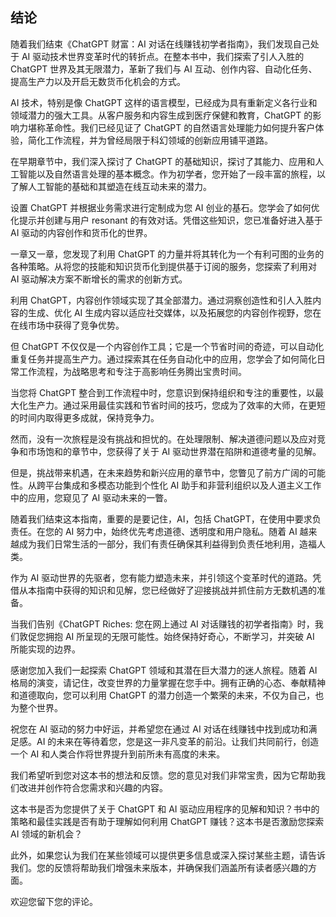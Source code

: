 ## 结论

随着我们结束《ChatGPT 财富：AI 对话在线赚钱初学者指南》，我们发现自己处于 AI 驱动技术世界变革时代的转折点。在整本书中，我们探索了引人入胜的 ChatGPT 世界及其无限潜力，革新了我们与 AI 互动、创作内容、自动化任务、提高生产力以及开启无数货币化机会的方式。

AI 技术，特别是像 ChatGPT 这样的语言模型，已经成为具有重新定义各行业和领域潜力的强大工具。从客户服务和内容生成到医疗保健和教育，ChatGPT 的影响力堪称革命性。我们已经见证了 ChatGPT 的自然语言处理能力如何提升客户体验，简化工作流程，并为曾经局限于科幻领域的创新应用铺平道路。

在早期章节中，我们深入探讨了 ChatGPT 的基础知识，探讨了其能力、应用和人工智能以及自然语言处理的基本概念。作为初学者，您开始了一段丰富的旅程，以了解人工智能的基础和其塑造在线互动未来的潜力。

设置 ChatGPT 并根据业务需求进行定制成为您 AI 创业的基石。您学会了如何优化提示并创建与用户 resonant 的有效对话。凭借这些知识，您已准备好进入基于 AI 驱动的内容创作和货币化的世界。

一章又一章，您发现了利用 ChatGPT 的力量并将其转化为一个有利可图的业务的各种策略。从将您的技能和知识货币化到提供基于订阅的服务，您探索了利用对 AI 驱动解决方案不断增长的需求的创新方式。

利用 ChatGPT，内容创作领域实现了其全部潜力。通过洞察创造性和引人入胜内容的生成、优化 AI 生成内容以适应社交媒体，以及拓展您的内容创作视野，您在在线市场中获得了竞争优势。

但 ChatGPT 不仅仅是一个内容创作工具；它是一个节省时间的奇迹，可以自动化重复任务并提高生产力。通过探索其在任务自动化中的应用，您学会了如何简化日常工作流程，为战略思考和专注于高影响任务腾出宝贵时间。

当您将 ChatGPT 整合到工作流程中时，您意识到保持组织和专注的重要性，以最大化生产力。通过采用最佳实践和节省时间的技巧，您成为了效率的大师，在更短的时间内取得更多成就，保持竞争力。

然而，没有一次旅程是没有挑战和担忧的。在处理限制、解决道德问题以及应对竞争和市场饱和的章节中，您获得了关于 AI 驱动世界潜在陷阱和道德考量的见解。

但是，挑战带来机遇，在未来趋势和新兴应用的章节中，您瞥见了前方广阔的可能性。从跨平台集成和多模态功能到个性化 AI 助手和非营利组织以及人道主义工作中的应用，您窥见了 AI 驱动未来的一瞥。

随着我们结束这本指南，重要的是要记住，AI，包括 ChatGPT，在使用中要求负责任。在您的 AI 努力中，始终优先考虑道德、透明度和用户隐私。随着 AI 越来越成为我们日常生活的一部分，我们有责任确保其利益得到负责任地利用，造福人类。

作为 AI 驱动世界的先驱者，您有能力塑造未来，并引领这个变革时代的道路。凭借从本指南中获得的知识和见解，您已经做好了迎接挑战并抓住前方无数机遇的准备。

当我们告别《ChatGPT Riches: 您在网上通过 AI 对话赚钱的初学者指南》时，我们敦促您拥抱 AI 所呈现的无限可能性。始终保持好奇心，不断学习，并突破 AI 所能实现的边界。

感谢您加入我们一起探索 ChatGPT 领域和其潜在巨大潜力的迷人旅程。随着 AI 格局的演变，请记住，改变世界的力量掌握在您手中。拥有正确的心态、奉献精神和道德取向，您可以利用 ChatGPT 的潜力创造一个繁荣的未来，不仅为自己，也为整个世界。

祝您在 AI 驱动的努力中好运，并希望您在通过 AI 对话在线赚钱中找到成功和满足感。AI 的未来在等待着您，您是这一非凡变革的前沿。让我们共同前行，创造一个 AI 和人类合作将世界提升到前所未有高度的未来。

我们希望听到您对这本书的想法和反馈。您的意见对我们非常宝贵，因为它帮助我们改进并创作符合您需求和兴趣的内容。

这本书是否为您提供了关于 ChatGPT 和 AI 驱动应用程序的见解和知识？书中的策略和最佳实践是否有助于理解如何利用 ChatGPT 赚钱？这本书是否激励您探索 AI 领域的新机会？

此外，如果您认为我们在某些领域可以提供更多信息或深入探讨某些主题，请告诉我们。您的反馈将帮助我们增强未来版本，并确保我们涵盖所有读者感兴趣的方面。

欢迎您留下您的评论。
